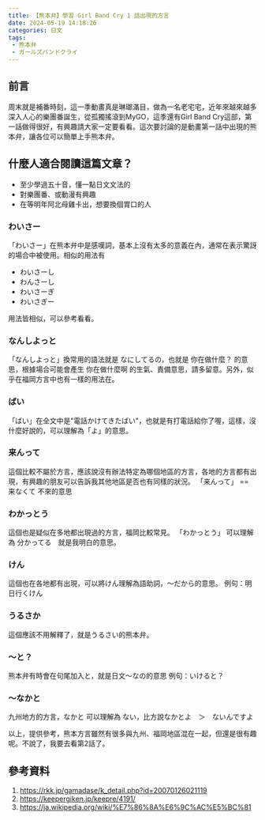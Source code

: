 ```yaml
---
title: 【熊本弁】學習 Girl Band Cry 1 話出現的方言
date: 2024-05-19 14:18:26
categories: 日文
tags: 
 - 熊本弁
 - ガールズバンドクライ
---
```


## 前言
周末就是補番時刻，這一季動畫真是琳瑯滿目，做為一名老宅宅，近年來越來越多深入人心的樂團番誕生，從孤獨搖滾到MyGO，這季還有Girl Band Cry這部，第一話做得很好，有興趣請大家一定要看看。這次要討論的是動畫第一話中出現的熊本弁，讓各位可以簡單上手熊本弁。
<!-- more -->
## 什麼人適合閱讀這篇文章？
- 至少學過五十音，懂一點日文文法的
- 對樂團番、或動漫有興趣
- 在等明年阿北母雞卡出，想要換個胃口的人

### わいさー

「わいさー」在熊本弁中是感嘆詞，基本上沒有太多的意義在內，通常在表示驚訝的場合中被使用。相似的用法有
- わいさーし
- わんさーし
- わいさーぎ
- わいさぎー

用法皆相似，可以參考看看。

### なんしよっと

「なんしよっと」換常用的語法就是 なにしてるの，也就是 你在做什麼？ 的意思，根據場合可能會產生 你在做什麼啊 的生氣、責備意思，請多留意。另外，似乎在福岡方言中也有一樣的用法在。

### ばい
「ばい」在全文中是"電話かけてきたばい"，也就是有打電話給你了喔，這樣，沒什麼好說的，可以理解為「よ」的意思。

### 来んって
這個比較不屬於方言，應該說沒有辦法特定為哪個地區的方言，各地的方言都有出現，有興趣的朋友可以告訴我其他地區是否也有同樣的狀況。
「来んって」 == 来なくて  不來的意思

### わかっとう
這個也是疑似在多地都出現過的方言，福岡比較常見。
「わかっとう」 可以理解為 分かってる　就是我明白的意思。

### けん
這個也在各地都有出現，可以將けん理解為語助詞，～だから的意思。
例句：明日行くけん

### うるさか
這個應該不用解釋了，就是うるさい的熊本弁。

### ～と？
熊本弁有時會在句尾加入と，就是日文～なの的意思
例句：いけると？

### ～なかと
九州地方的方言，なかと 可以理解為 ない，比方說なかとよ　＞　ないんですよ

以上，提供參考，熊本方言雖然有很多與九州、福岡地區混在一起，但還是很有趣呢。不說了，我要去看第2話了。
## 參考資料
1. https://rkk.jp/gamadase/k_detail.php?id=20070126021119
2. https://keepergiken.jp/keepre/4191/
3. https://ja.wikipedia.org/wiki/%E7%86%8A%E6%9C%AC%E5%BC%81
